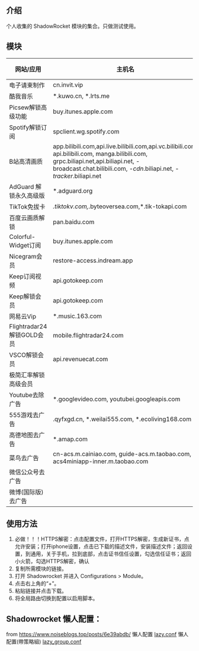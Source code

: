 ## 介绍
个人收集的 ShadowRocket 模块的集合。只做测试使用。

## 模块

| 网站/应用                 | 主机名                                                                                                                                                                                                          | Rewrite 脚本 | 生效？ | 测试时间      | Module               |
|-----------------------|--------------------------------------------------------------------------------------------------------------------------------------------------------------------------------------------------------------|------------|-----|-----------|----------------------|
| 电子请柬制作                | cn.invit.vip                                                                                                                                                                                                 | dzqjzz.js  | Y   | 2024/5/11 | dzqjzz.module        |
| 酷我音乐                  | *.kuwo.cn, *.lrts.me                                                                                                                                                                                         |            |     |           | kuyy.sgmodule        |
| Picsew解锁高级功能          | buy.itunes.apple.com                                                                                                                                                                                         |            |     |           | Picsew.module        |
| Spotify解锁订阅           | spclient.wg.spotify.com                                                                                                                                                                                      |            |     |           | Spotify.module       |
| B站高清画质                | app.bilibili.com,api.live.bilibili.com,api.vc.bilibili.com, api.bilibili.com, manga.bilibili.com, grpc.biliapi.net,api.biliapi.net, -broadcast.chat.bilibili.com, -*cdn*.biliapi.net, -*tracker*.biliapi.net |            |     |           | blibli.module        |
| AdGuard 解锁永久高级版       | *.adguard.org                                                                                                                                                                                                |            |     |           | adguard.module       |
| TikTok免拔卡             | *.tiktokv.com,*.byteoversea.com,*.tik-tokapi.com                                                                                                                                                             |            |     |           | Tiktok.module        |
| 百度云画质解锁               | pan.baidu.com                                                                                                                                                                                                |            |     |           | BaiduYun.module      |
| Colorful-Widget订阅     | buy.itunes.apple.com                                                                                                                                                                                         |            |     |           | ColorWidget.module   |
| Nicegram会员            | restore-access.indream.app                                                                                                                                                                                   |            |     |           | Nicegram.module      |
| Keep订阅视频              | api.gotokeep.com                                                                                                                                                                                             |            |     |           | keep.module          |
| Keep解锁会员              | api.gotokeep.com                                                                                                                                                                                             |            |     |           | keep2.module         |
| 网易云Vip                | *.music.163.com                                                                                                                                                                                              |            |     |           | music163.module      |
| Flightradar24解锁GOLD会员 | mobile.flightradar24.com                                                                                                                                                                                     |            | N   | 2024/5/11 | Flightradar24.module |
| VSCO解锁会员              | api.revenuecat.com                                                                                                                                                                                           | vsco.js    | Y   | 2024/5/11 | VSCO.module          |
| 极简汇率解锁高级会员            |                                                                                                                                                                                                              |            | Y   | 2024/5/11 | xCurrency.module     |
| Youtube去除广告           | *.googlevideo.com, youtubei.googleapis.com                                                                                                                                                                   |            |     |           | youtube.module       |
| 555游戏去广告              | .qyfxgd.cn, *.weilai555.com, *.ecoliving168.com                                                                                                                                                              | 555Ad.js   |     |           | 555.module           |
| 高德地图去广告               | *.amap.com                                                                                                                                                                                                   |            |     |           | Amap.module          |
| 菜鸟去广告                 | cn-acs.m.cainiao.com, guide-acs.m.taobao.com, acs4miniapp-inner.m.taobao.com                                                                                                                                 |            |     |           | Cainiao.module       |
| 微信公众号去广告              |                                                                                                                                                                                                              |            |     |           | WeChat.module        |
| 微博(国际版)去广告            |                                                                                                                                                                                                              |            |     |           | Weibo.module         |




## 使用方法
1. 必做！！！HTTPS解密：点击配置文件，打开HTTPS解密，生成新证书，点允许安装；打开iphone设置，点击已下载的描述文件，安装描述文件；返回设置，到通用，关于手机，拉到底部，点击证书信任设置，勾选信任证书；返回小火箭，勾选HTTPS解密，确认
2. 复制所需模块的链接。
3. 打开 Shadowrocket 并进入 Configurations > Module。
4. 点击右上角的“+”。
5. 粘贴链接并点击下载。
6. 将全局路由切换到配置以启用脚本。


## Shadowrocket 懶人配置：
from https://www.noiseblogs.top/posts/6e39abdb/
懶人配置 [lazy.conf](https://raw.githubusercontent.com/SaHuyang77/shadowrocket-module/main/conf/lazy.conf)
懶人配置(帶策略組) [lazy_group.conf](https://raw.githubusercontent.com/SaHuyang77/shadowrocket-module/main/conf/lazy_group.conf)
